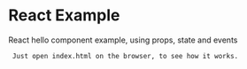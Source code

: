 # React Example

React hello component example, using props, state and events

     Just open index.html on the browser, to see how it works.
